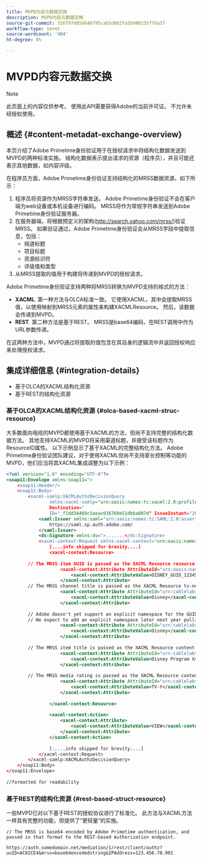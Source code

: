 ```yaml
---
title: MVPD内容元数据交换
description: MVPD内容元数据交换
source-git-commit: 326f97d058646795cab5d062fa5b980235f7da37
workflow-type: tm+mt
source-wordcount: '404'
ht-degree: 0%

---
```



# MVPD内容元数据交换

>[!NOTE]
>
>此页面上的内容仅供参考。 使用此API需要获得Adobe的当前许可证。 不允许未经授权使用。

## 概述 {#content-metadat-exchange-overview}

本页介绍了Adobe Primetime身份验证用于在授权请求中将结构化数据发送到MVPD的两种标准实施。  结构化数据表示提出请求的资源（程序员），并且可能还表示其他数据，如内容评级。

在程序员方面，Adobe Primetime身份验证支持结构化的MRSS数据资源，如下所示：

1. 程序员将资源作为MRSS字符串发送。 Adobe Primetime身份验证不会在客户端为web设备或本机设备进行编码。 MRSS将作为常规字符串发送到Adobe Primetime身份验证服务器。
1. 在服务器端，将根据预定义的架构(http://search.yahoo.com/mrss/)验证MRSS。  如果验证通过，Adobe Primetime身份验证会从MRSS字段中提取信息，包括：
   * 频道标题
   * 项目标题
   * 资源标识符
   * 评级值和类型
1. 从MRSS提取的值用于构建将传递到MVPD的授权请求。

Adobe Primetime身份验证支持两种将MRSS转换为MVPD支持的格式的方法：

* **XACML**.  第一种方法与OLCA标准一致。  它使用XACML，其中会提取MRSS值，以使用映射到MRSS元素的属性来构建XACMLResource。  然后，该数据会传递到MVPD。
* **REST**.  第二种方法是基于REST。  MRSS是base64编码，在REST调用中作为URL参数传递。

在这两种方法中，MVPD通过将提取的值包含在其自身的逻辑流中并返回授权响应来处理授权请求。

## 集成详细信息 {#integration-details}

* 基于OLCA的XACML结构化资源
* 基于REST的结构化资源

### 基于OLCA的XACML结构化资源 {#olca-based-xacml-struc-resource}

大多数面向电缆的MVPD都使用基于XACML的方法，但尚不支持完整的结构化数据方法。  其他支持XACML的MVPD将采用渠道标题，并接受该标题作为ResourceID属性。 以下示例显示了基于XACML的完整结构化方法。 Adobe Primetime身份验证团队建议，对于使用XACML但尚不支持家长控制等功能的MVPD，他们应当将其XACML集成调整为以下示例：

```XML
<?xml version="1.0" encoding="UTF-8"?>
<soap11:Envelope xmlns:soap11=">
    <soap11:Header/>
    <soap11:Body>
        <xacml-samlp:XACMLAuthzDecisionQuery
                xmlns:xacml-samlp="urn:oasis:names:tc:xacml:2.0:profile:saml2.0:v2:schema:protocol"
                Destination="
                ID="_f1dd34469c5aeac016760e51dbba007d" IssueInstant="2012-06-26T16:30:24.879Z" Version="2.0">
            <saml:Issuer xmlns:saml="urn:oasis:names:tc:SAML:2.0:assertion">
                https://saml.sp.auth.adobe.com/
            </saml:Issuer>
            <ds:Signature xmlns:ds=">.......</ds:Signature>
            <xacml-context:Request xmlns:xacml-context="urn:oasis:names:tc:xacml:2.0:context:schema:os">
                [....info skipped for brevity....]
                <xacml-context:Resource>
 
        // The MRSS item GUID is passed as the XACML Resource resource-id
                    <xacml-context:Attribute AttributeId="urn:oasis:names:tc:xacml:1.0:resource:resource-id">
                        <xacml-context:AttributeValue>DISNEY_GUID_12345</xacml-context:AttributeValue>
                    </xacml-context:Attribute>
        // The MRSS channel title is passed as the XACML Resource tv-network
                    <xacml-context:Attribute AttributeId="urn:cablelabs:ocla:1.0:attribute:content:tv-network">
                        <xacml-context:AttributeValue>Disney</xacml-context:AttributeValue>
                    </xacml-context:Attribute>
 
        // Adobe doesn't yet support an explicit namespace for the GUID, so we reuse the channel title as the GUID.  
        // We expect to add an explicit namespace later next year pulling it from the GUID scheme attribute.
                    <xacml-context:Attribute AttributeId="urn:cablelabs:ocla:1.0:attribute:content:id:namespace">
                        <xacml-context:AttributeValue>Disney</xacml-context:AttributeValue>
                    </xacml-context:Attribute>
 
        // The MRSS item title is passed as the XACML Resource content title
                    <xacml-context:Attribute AttributeId="urn:cablelabs:ocla:1.0:attribute:content:title">
                        <xacml-context:AttributeValue>Disney Program X</xacml-context:AttributeValue>
                    </xacml-context:Attribute>
 
        // The MRSS media rating is passed as the XACML Resource content rating 
                    <xacml-context:Attribute AttributeId="urn:cablelabs:ocla:1.0:attribute:content:rating:vchip">
                        <xacml-context:AttributeValue>TV-Y</xacml-context:AttributeValue>
                    </xacml-context:Attribute>
 
                </xacml-context:Resource>
 
                <xacml-context:Action>
                    <xacml-context:Attribute>
                        <xacml-context:AttributeValue>VIEW</xacml-context:AttributeValue>
                    </xacml-context:Attribute>
                </xacml-context:Action>
 
                [.....info skipped for brevity....]
            </xacml-context:Request>
        </xacml-samlp:XACMLAuthzDecisionQuery>
    </soap11:Body>
</soap11:Envelope>
 
//formatted for readability
```

### 基于REST的结构化资源 {#rest-based-struct-resource}

一些MVPD已对以下基于REST的授权协议进行了标准化。 此方法与XACML方法一样具有完整的功能，但提供了“更轻量”的实施。

`// The MRSS is base64 encoded by Adobe Primetime authentication, and passed in that format to the REST-based Authorization endpoint.`

`https://auth.somedomain.net/mediation/1/rest/client/authz?uuID=AC82CE4&mrss=base64encodedstring&IPAddress=123.456.78.901`

<!--
>[!RELATEDINFORMATION]
>* [User Metadata Exchange](/help/authentication/mvpd-user-metadata-exchng.md)
>* [Logout](/help/authentication/usecase-mvpd-logout.md)
>* [Programmer Integration Guide: Identifying Protected Resources](/help/authentication/identify-protected-resources.md)
>* [Programmer Integration Guide: User Metadata Exchange](/help/authentication/user-metadata.md)
-->